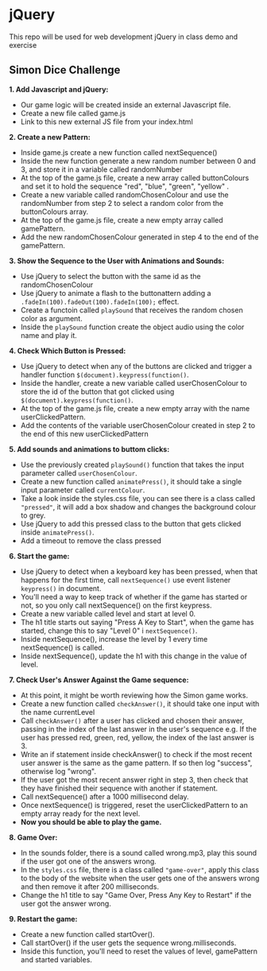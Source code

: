 # jQuery

This repo will be used for web development jQuery in class demo and exercise


## Simon Dice Challenge

**1. Add Javascript and jQuery:**
- Our game logic will be created inside an external Javascript file.
- Create a new file called game.js
- Link to this new external JS file from your index.html
    
**2. Create a new Pattern:**
- Inside game.js create a new function called nextSequence()
- Inside the new function generate a new random number between 0 and 3, and store it in a variable called randomNumber
- At the top of the game.js file, create a new array called buttonColours and set it to hold the sequence "red", "blue", "green", "yellow" .
- Create a new variable called randomChosenColour and use the randomNumber from step 2 to select a random color from the buttonColours array.
- At the top of the game.js file, create a new empty array called gamePattern.
- Add the new randomChosenColour generated in step 4 to the end of the gamePattern.
    
**3. Show the Sequence to the User with Animations and Sounds:**
- Use jQuery to select the button with the same id as the randomChosenColour
- Use jQuery to animate a flash to the buttonattern adding a `.fadeIn(100).fadeOut(100).fadeIn(100);` effect.
- Create a functoin called `playSound` that receives the random chosen color as argument.
- Inside the `playSound` function create the object audio using the color name and play it.

**4. Check Which Button is Pressed:**
- Use jQuery to detect when any of the buttons are clicked and trigger a handler function `$(document).keypress(function()`.
- Inside the handler, create a new variable called userChosenColour to store the id of the button that got clicked using `$(document).keypress(function()`. 
- At the top of the game.js file, create a new empty array with the name userClickedPattern.
- Add the contents of the variable userChosenColour created in step 2 to the end of this new userClickedPattern

**5. Add sounds and animations to buttom clicks:**
- Use the previously created `playSound()` function that takes the  input parameter called `userChosenColour`.
- Create a new function called `animatePress()`, it should take a single input parameter called `currentColour`.
- Take a look inside the styles.css file, you can see there is a class called `"pressed"`, it will add a box shadow and changes the background colour to grey. 
- Use jQuery to add this pressed class to the button that gets clicked inside `animatePress()`.
- Add a timeout to remove the class pressed

**6. Start the game:**
- Use jQuery to detect when a keyboard key has been pressed, when that happens for the first time, call `nextSequence()` use event listener `keypress()` in document.
- You'll need a way to keep track of whether if the game has started or not, so you only call nextSequence() on the first keypress.
- Create a new variable called level and start at level 0. 
- The h1 title starts out saying "Press A Key to Start", when the game has started, change this to say "Level 0" i `nextSequence()`.
- Inside nextSequence(), increase the level by 1 every time nextSequence() is called.
- Inside nextSequence(), update the h1 with this change in the value of level.

**7. Check User's Answer Against the Game sequence:**
- At this point, it might be worth reviewing how the Simon game works.
- Create a new function called `checkAnswer()`, it should take one input with the name currentLevel
- Call `checkAnswer()` after a user has clicked and chosen their answer, passing in the index of the last answer in the user's sequence e.g. If the user has pressed red, green, red, yellow, the index of the last answer is 3.
- Write an if statement inside checkAnswer() to check if the most recent user answer is the same as the game pattern. If so then log "success", otherwise log "wrong".
- If the user got the most recent answer right in step 3, then check that they have finished their sequence with another if statement.
- Call nextSequence() after a 1000 millisecond delay.
- Once nextSequence() is triggered, reset the userClickedPattern to an empty array ready for the next level.
- **Now you should be able to play the game.**

**8. Game Over:**
- In the sounds folder, there is a sound called wrong.mp3, play this sound if the user got one of the answers wrong.
- In the `styles.css` file, there is a class called `"game-over"`, apply this class to the body of the website when the user gets one of the answers wrong and then remove it after 200 milliseconds.
- Change the h1 title to say "Game Over, Press Any Key to Restart" if the user got the answer wrong.

**9. Restart the game:**
- Create a new function called startOver().
- Call startOver() if the user gets the sequence wrong.milliseconds.
- Inside this function, you'll need to reset the values of level, gamePattern and started variables. 


